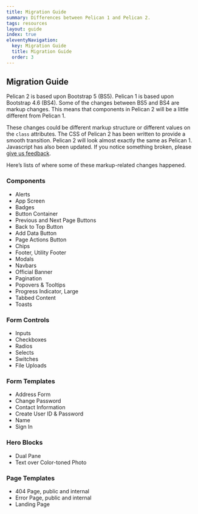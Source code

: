 ```yaml
---
title: Migration Guide
summary: Differences between Pelican 1 and Pelican 2.
tags: resources
layout: guide
index: true
eleventyNavigation:
  key: Migration Guide
  title: Migration Guide
  order: 3
---
```


## Migration Guide

Pelican 2 is based upon Bootstrap 5 (BS5). Pelican 1 is based upon Bootstrap 4.6 (BS4). Some of the changes between BS5 and BS4 are markup changes. This means that components in Pelican 2 will be a little different from Pelican 1. 

These changes could be different markup structure or different values on the `class` attributes. The CSS of Pelican 2 has been written to provide a smooth transition. Pelican 2 will look almost exactly the same as Pelican 1. Javascript has also been updated. If you notice something broken, please [give us feedback](/feedback/).

Here’s lists of where some of these markup-related changes happened.

### Components

- Alerts
- App Screen
- Badges
- Button Container
- Previous and Next Page Buttons
- Back to Top Button
- Add Data Button
- Page Actions Button
- Chips
- Footer, Utility Footer
- Modals
- Navbars
- Official Banner
- Pagination
- Popovers & Tooltips
- Progress Indicator, Large
- Tabbed Content
- Toasts

### Form Controls

- Inputs
- Checkboxes
- Radios
- Selects
- Switches
- File Uploads

### Form Templates

- Address Form
- Change Password
- Contact Information
- Create User ID & Password
- Name
- Sign In

### Hero Blocks

- Dual Pane
- Text over Color-toned Photo

### Page Templates

- 404 Page, public and internal
- Error Page, public and internal
- Landing Page

